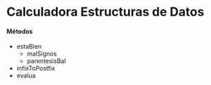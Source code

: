 # Calculadora Estructuras de Datos


#### Métodos

- estaBien
  - malSignos
  - parentesisBal
- infixToPostfix
- evalua
